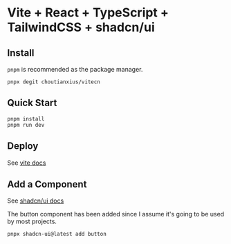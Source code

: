 # Vite + React + TypeScript + TailwindCSS + shadcn/ui

## Install

`pnpm` is recommended as the package manager.

```
pnpx degit choutianxius/vitecn
```

## Quick Start

```shell
pnpm install
pnpm run dev
```

## Deploy

See [vite docs](https://vitejs.dev/guide/static-deploy.html)

## Add a Component

See [shadcn/ui docs](https://ui.shadcn.com/docs)

The button component has been added since I assume it's going to be used by most projects.

```shell
pnpx shadcn-ui@latest add button
```
